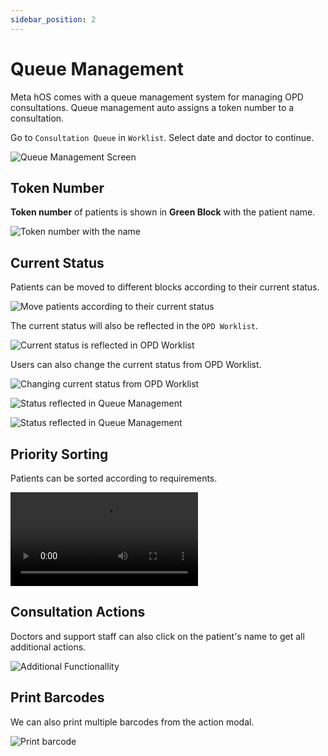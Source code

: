 ```yaml
---
sidebar_position: 2
---
```


# Queue Management

Meta hOS comes with a queue management system for managing OPD consultations. Queue management auto assigns a token number to a consultation.

Go to `Consultation Queue` in `Worklist`. Select date and doctor to continue.

![Queue Management Screen](https://res.cloudinary.com/teleopdassets/image/upload/v1642181142/Guide/QueueManagement/Screen_Shot_2022-01-14_at_10.55.18_PM_qxpe6u.png)

## Token Number

**Token number** of patients is shown in **Green Block** with the patient name.

![Token number with the name](https://res.cloudinary.com/teleopdassets/image/upload/v1642178008/Guide/QueueManagement/Screen_Shot_2022-01-14_at_10.03.07_PM_sh5uxa.png)

## Current Status

Patients can be moved to different blocks according to their current status.

![Move patients according to their current status](https://res.cloudinary.com/teleopdassets/image/upload/v1642181480/Guide/QueueManagement/Screen-Recording-2022-01-14-at-10.58.24-PM_ljafkr.gif)

The current status will also be reflected in the `OPD Worklist`.

![Current status is reflected in OPD Worklist](https://res.cloudinary.com/teleopdassets/image/upload/v1642181649/Guide/QueueManagement/Screen_Shot_2022-01-14_at_11.03.47_PM_fijtwn.png)

Users can also change the current status from OPD Worklist.

![Changing current status from OPD Worklist](https://res.cloudinary.com/teleopdassets/image/upload/v1642177310/Guide/QueueManagement/Screen-Recording-2022-01-14-at-9.34.55-PM_n85nha.gif)

![Status reflected in Queue Management](https://res.cloudinary.com/teleopdassets/image/upload/v1642177453/Guide/QueueManagement/Screen_Shot_2022-01-14_at_9.35.32_PM_axi5jo.png)

![Status reflected in Queue Management](https://res.cloudinary.com/teleopdassets/image/upload/v1642181970/Guide/QueueManagement/Screen-Recording-2022-01-14-at-11.04.53-PM_m7aec8.gif)

## Priority Sorting

Patients can be sorted according to requirements.

![Sorting patient according to Queue prefrence](https://res.cloudinary.com/teleopdassets/video/upload/v1642182136/Guide/QueueManagement/Screen_Recording_2022-01-14_at_11.10.48_PM_ivurmr.mov)

## Consultation Actions

Doctors and support staff can also click on the patient's name to get all additional actions.

![Additional Functionallity](https://res.cloudinary.com/teleopdassets/image/upload/v1642182382/Guide/QueueManagement/Screen-Recording-2022-01-14-at-11.13.13-PM_tbw6yv.gif)

## Print Barcodes

We can also print multiple barcodes from the action modal.

![Print barcode](https://res.cloudinary.com/teleopdassets/image/upload/v1642179136/Guide/QueueManagement/Screen_Shot_2022-01-14_at_10.21.27_PM_blunpz.png)
